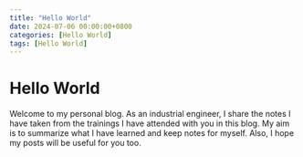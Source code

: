 ```yaml
---
title: "Hello World"
date: 2024-07-06 00:00:00+0800
categories: [Hello World]
tags: [Hello World]
---
```


# Hello World

<div class="text-align: justify">
  <p>Welcome to my personal blog. As an industrial engineer, I share the notes I have taken from the trainings I have attended with you in this blog. My aim is to summarize what I have learned and keep notes for myself. Also, I hope my posts will be useful for you too.</p>
</div>
